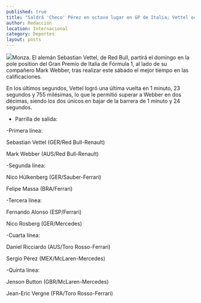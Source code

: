 ```yaml
---
published: true
title: "Saldrá 'Checo' Pérez en octavo lugar en GP de Italia; Vettel ocupará la pole"
author: Redacción
location: Internacional
category: Deportes
layout: posts
---
```


![](http://i.imgur.com/GZBKMWYm.jpg)Monza. El alemán Sebastian Vettel, de Red Bull, partirá el domingo en la pole position del Gran Premio de Italia de Fórmula 1, al lado de su compañero Mark Webber, tras realizar este sábado el mejor tiempo en las calificaciones.

En los últimos segundos, Vettel logró una última vuelta en 1 minuto, 23 segundos y 755 milésimas, lo que le permitió superar a Webber en dos décimas, siendo los dos únicos en bajar de la barrera de 1 minuto y 24 segundos.

- Parrilla de salida:

-Primera línea:

Sebastian Vettel (GER/Red Bull-Renault)

Mark Webber (AUS/Red Bull-Renault)

-Segunda línea:

Nico Hülkenberg (GER/Sauber-Ferrari)

Felipe Massa (BRA/Ferrari)

-Tercera línea:

Fernando Alonso (ESP/Ferrari)

Nico Rosberg (GER/Mercedes)

-Cuarta línea:

Daniel Ricciardo (AUS/Toro Rosso-Ferrari)

Sergio Pérez (MEX/McLaren-Mercedes)

-Quinta línea:

Jenson Button (GBR/McLaren-Mercedes)

Jean-Eric Vergne (FRA/Toro Rosso-Ferrari)
